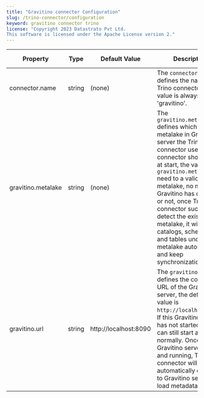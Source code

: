 ```yaml
---
title: "Gravitino connector Configuration"
slug: /trino-connector/configuration
keyword: gravitino connector trino
license: "Copyright 2023 Datastrato Pvt Ltd.
This software is licensed under the Apache License version 2."
---
```


| Property           | Type   | Default Value         | Description                                                                                                                                                                                                                                                                                                                                                                                                                         | Required | Since Version |
|--------------------|--------|-----------------------|-------------------------------------------------------------------------------------------------------------------------------------------------------------------------------------------------------------------------------------------------------------------------------------------------------------------------------------------------------------------------------------------------------------------------------------|----------|---------------|
| connector.name     | string | (none)                | The `connector.name` defines the name of Trino connector, this value is always 'gravitino'.                                                                                                                                                                                                                                                                                                                                         | Yes      | 0.2.0         |
| gravitino.metalake | string | (none)                | The `gravitino.metalake` defines which metalake in Gravitino server the Trino connector uses. Trino connector should set it at start, the value of `gravitino.metalake` need to a valid name of metalake, no matter Gravitino has created it or not, once Trino connector successfully detect the existence of metalake, it will load all catalogs, schemas, and tables under this metalake automatically and keep synchronization. | Yes      | 0.2.0         |
| gravitino.url      | string | http://localhost:8090 | The `gravitino.url` defines the connection URL of the Gravitino server, the default value is `http://localhost:8090`. If this Gravitino server has not started, Trino can still start and work normally. Once the Gravitino server is up and running, Trino connector will automatically connect to Gravitino sever and load metadata.                                                                                              | Yes      | 0.2.0         |
